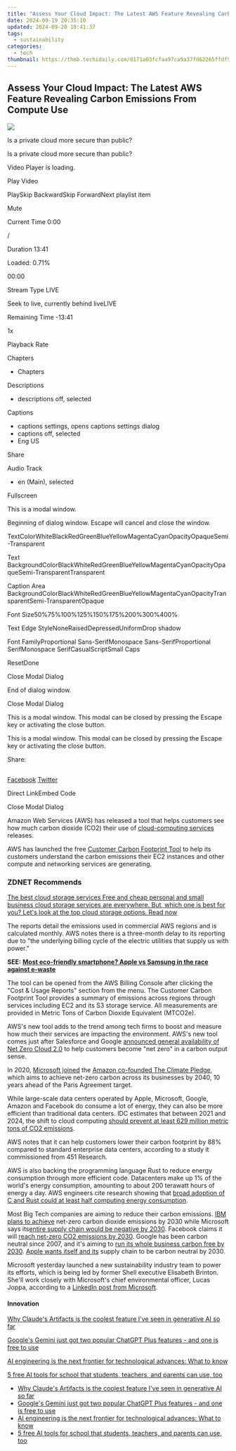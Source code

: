 ```yaml
---
title: "Assess Your Cloud Impact: The Latest AWS Feature Revealing Carbon Emissions From Compute Use"
date: 2024-09-19 20:35:10
updated: 2024-09-20 10:41:37
tags:
  - sustainability
categories:
  - tech
thumbnail: https://thmb.techidaily.com/0171a03fcfaa97ca9a37fd62265ffdf540832c9ac080e870fc5542fba83032d5.jpg
---
```


## Assess Your Cloud Impact: The Latest AWS Feature Revealing Carbon Emissions From Compute Use

![](https://www.zdnet.com/a/img/resize/e147c5431746ceabf02054dcd9a730ba3fe7fd13/2022/03/01/bb7521c8-c1a3-423c-a0a7-f65059604178/20220301-beth-specreport.jpg?auto=webp&fit=cover&height=482&width=856)

Is a private cloud more secure than public?

Is a private cloud more secure than public?

Video Player is loading.

Play Video

PlaySkip BackwardSkip ForwardNext playlist item

Mute

Current Time 0:00

/

Duration 13:41

Loaded: 0.71%

00:00

Stream Type LIVE

Seek to live, currently behind liveLIVE

Remaining Time \-13:41

1x

Playback Rate

Chapters

* Chapters

Descriptions

* descriptions off, selected

Captions

* captions settings, opens captions settings dialog
* captions off, selected
* Eng US

Share

Audio Track

* en (Main), selected

Fullscreen

This is a modal window.

Beginning of dialog window. Escape will cancel and close the window.

TextColorWhiteBlackRedGreenBlueYellowMagentaCyanOpacityOpaqueSemi-Transparent

Text BackgroundColorBlackWhiteRedGreenBlueYellowMagentaCyanOpacityOpaqueSemi-TransparentTransparent

Caption Area BackgroundColorBlackWhiteRedGreenBlueYellowMagentaCyanOpacityTransparentSemi-TransparentOpaque

Font Size50%75%100%125%150%175%200%300%400%

Text Edge StyleNoneRaisedDepressedUniformDrop shadow

Font FamilyProportional Sans-SerifMonospace Sans-SerifProportional SerifMonospace SerifCasualScriptSmall Caps

ResetDone

Close Modal Dialog

End of dialog window.

Close Modal Dialog

This is a modal window. This modal can be closed by pressing the Escape key or activating the close button.

This is a modal window. This modal can be closed by pressing the Escape key or activating the close button.

Share: 

## 

[Facebook](https://www.facebook.com/sharer/sharer.php?u=https%3A%2F%2Fwww.zdnet.com%2Fvideo%2Fis-a-private-cloud-more-secure-than-public%2F&title= "Facebook") [Twitter](https://twitter.com/intent/tweet?original%5Freferer=https%3A%2F%2Fabout.twitter.com%2Fresources%2Fbuttons&text=&tw%5Fp=tweetbutton&url=https%3A%2F%2Fwww.zdnet.com%2Fvideo%2Fis-a-private-cloud-more-secure-than-public%2F "Twitter") 

Direct LinkEmbed Code

Close Modal Dialog

Amazon Web Services (AWS) has released a tool that helps customers see how much carbon dioxide (CO2) their use of [cloud-computing services](https://www.zdnet.com/article/what-is-cloud-computing-everything-you-need-to-know-about-the-cloud/) releases. 

AWS has launched the free [Customer Carbon Footprint Tool](https://buy.geni.us/Proxy.ashx?TSID=368250&GR%5FURL=https%3A%2F%2Faws.amazon.com%2Fblogs%2Faws%2Fnew-customer-carbon-footprint-tool%2F%3Ftag%3Dzd-buy-button-20%26ascsubtag%3D%5F%5FCOM%5FCLICK%5FID%5F%5F%7C227aabc5-88d1-46e4-9d2f-a50721a4a3e9%7Cdtp&dtb=1) to help its customers understand the carbon emissions their EC2 instances and other compute and networking services are generating. 

### **ZDNET** Recommends

[The best cloud storage services Free and cheap personal and small business cloud storage services are everywhere. But, which one is best for you? Let's look at the top cloud storage options.  Read now](https://www.zdnet.com/article/best-cloud-storage/)

The reports detail the emissions used in commercial AWS regions and is calculated monthly. AWS notes there is a three-month delay to its reporting due to "the underlying billing cycle of the electric utilities that supply us with power."

**SEE:** [**Most eco-friendly smartphone? Apple vs Samsung in the race against e-waste**](https://www.zdnet.com/article/most-eco-friendly-smartphone-apple-vs-samsung-in-the-race-against-e-waste/)

The tool can be opened from the AWS Billing Console after clicking the "Cost & Usage Reports" section from the menu. The Customer Carbon Footprint Tool provides a summary of emissions across regions through services including EC2 and its S3 storage service. All measurements are provided in Metric Tons of Carbon Dioxide Equivalent (MTCO2e). 

AWS's new tool adds to the trend among tech firms to boost and measure how much their services are impacting the environment. AWS's new tool comes just after Salesforce and Google [announced general availability of Net Zero Cloud 2.0](https://www.zdnet.com/article/salesforce-google-and-others-aim-for-climate-accountability-in-the-cloud/) to help customers become "net zero" in a carbon output sense. 

In 2020, [Microsoft joined](https://www.zdnet.com/article/cloud-providers-compute-a-greener-future/) the [Amazon co-founded The Climate Pledge](https://www.cnet.com/news/jeff-bezos-unveils-ambitious-set-of-amazon-projects-to-take-on-climate-change/), which aims to achieve net-zero carbon across its businesses by 2040, 10 years ahead of the Paris Agreement target. 

While large-scale data centers operated by Apple, Microsoft, Google, Amazon and Facebook do consume a lot of energy, they can also be more efficient than traditional data centers. IDC estimates that between 2021 and 2024, the shift to cloud computing [should prevent at least 629 million metric tons of CO2 emissions](https://www.zdnet.com/article/idc-smarter-datacenters-could-prevent-1b-metric-tons-of-co2-emissions-by-2024/). 

AWS notes that it can help customers lower their carbon footprint by 88% compared to standard enterprise data centers, according to a study it commissioned from 451 Research. 

AWS is also backing the programming language Rust to reduce energy consumption through more efficient code. Datacenters make up 1% of the world's energy consumption, amounting to about 200 terawatt hours of energy a day. AWS engineers cite research showing that [broad adoption of C and Rust could at least half computing energy consumption](https://www.zdnet.com/article/programming-languages-aws-explains-why-rust-is-so-important/). 

Most Big Tech companies are aiming to reduce their carbon emissions. [IBM plans to achieve](https://www.zdnet.com/article/ibm-aims-for-net-zero-greenhouse-gas-emissions-by-2030/) net-zero carbon dioxide emissions by 2030 while Microsoft says its[entire supply chain would be negative by 2030](https://www.zdnet.com/article/microsofts-ambitious-plan-to-remove-its-entire-carbon-footprint/). Facebook claims it will [reach net-zero CO2 emissions by 2030](https://www.zdnet.com/article/your-likes-are-getting-greener-facebook-aims-at-net-zero-emissions-by-2030/). Google has been carbon neutral since 2007, and it's aiming to [run its whole business carbon free by 2030](https://blog.google/outreach-initiatives/sustainability/our-third-decade-climate-action-realizing-carbon-free-future/). [Apple wants itself and its](https://www.zdnet.com/article/apple-vows-to-be-carbon-neutral-by-2030-supply-chain-included/) supply chain to be carbon neutral by 2030.

Microsoft yesterday launched a new sustainability industry team to power its efforts, which is being led by former Shell executive Elisabeth Brinton. She'll work closely with Microsoft's chief environmental officer, Lucas Joppa, according to a [LinkedIn post from Microsoft](https://nam02.safelinks.protection.outlook.com/?url=https%3A%2F%2Fwww.linkedin.com%2Fposts%2Fomarabbosh%5Fmicrosoft-sustainability-activity-6904079180883931136-ExXb%2F&data=04%7C01%7Csranger%40redventures.com%7C36fcd035837b4bf80efc08d9fc606e64%7C4289d6102cfd46218c9644a1518ddb0a%7C0%7C0%7C637818313388464578%7CUnknown%7CTWFpbGZsb3d8eyJWIjoiMC4wLjAwMDAiLCJQIjoiV2luMzIiLCJBTiI6Ik1haWwiLCJXVCI6Mn0%3D%7C3000&sdata=0HGQdC%2FKIwG97ETtXobwhPrzf%2FieFs3KH%2BYMHMPEp7k%3D&reserved=0). 

#### Innovation

[Why Claude's Artifacts is the coolest feature I've seen in generative AI so far](https://www.zdnet.com/article/why-claudes-artifacts-is-the-coolest-feature-ive-seen-in-generative-ai-so-far/ "Why Claude's Artifacts is the coolest feature I've seen in generative AI so far")

[Google's Gemini just got two popular ChatGPT Plus features - and one is free to use](https://www.zdnet.com/article/googles-gemini-just-got-two-popular-chatgpt-plus-features-and-one-is-free-to-use/ "Google's Gemini just got two popular ChatGPT Plus features - and one is free to use")

[AI engineering is the next frontier for technological advances: What to know](https://www.zdnet.com/article/ai-engineering-is-the-next-frontier-for-technological-advances-what-you-need-to-know/ "AI engineering is the next frontier for technological advances: What to know")

[5 free AI tools for school that students, teachers, and parents can use, too](https://www.zdnet.com/article/5-free-ai-tools-for-school-that-students-teachers-and-parents-can-use-too/ "5 free AI tools for school that students, teachers, and parents can use, too")

* [Why Claude's Artifacts is the coolest feature I've seen in generative AI so far](https://www.zdnet.com/article/why-claudes-artifacts-is-the-coolest-feature-ive-seen-in-generative-ai-so-far/ "Why Claude's Artifacts is the coolest feature I've seen in generative AI so far")
* [Google's Gemini just got two popular ChatGPT Plus features - and one is free to use](https://www.zdnet.com/article/googles-gemini-just-got-two-popular-chatgpt-plus-features-and-one-is-free-to-use/ "Google's Gemini just got two popular ChatGPT Plus features - and one is free to use")
* [AI engineering is the next frontier for technological advances: What to know](https://www.zdnet.com/article/ai-engineering-is-the-next-frontier-for-technological-advances-what-you-need-to-know/ "AI engineering is the next frontier for technological advances: What to know")
* [5 free AI tools for school that students, teachers, and parents can use, too](https://www.zdnet.com/article/5-free-ai-tools-for-school-that-students-teachers-and-parents-can-use-too/ "5 free AI tools for school that students, teachers, and parents can use, too")

<ins class="adsbygoogle"
     style="display:block"
     data-ad-format="autorelaxed"
     data-ad-client="ca-pub-7571918770474297"
     data-ad-slot="1223367746"></ins>



<ins class="adsbygoogle"
     style="display:block"
     data-ad-client="ca-pub-7571918770474297"
     data-ad-slot="8358498916"
     data-ad-format="auto"
     data-full-width-responsive="true"></ins>
